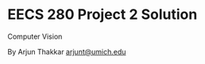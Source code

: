 EECS 280 Project 2 Solution
==========================
Computer Vision

By Arjun Thakkar <arjunt@umich.edu>
